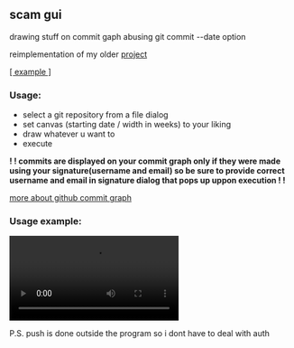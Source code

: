 <h2> scam gui </h2>

<p> drawing stuff on commit gaph abusing git commit --date option </p>
<p> reimplementation of my older <a href = "https://github.com/mustbeaduck/scam"> project </a> </p>

<p> <a href = "https://github.com/woodoocrap?tab=overview&from=1973-12-01&to=1973-12-31"> [ example ] </a> </p>


<h3> Usage: </h3>
<ul> 
   <li> select a git repository from a file dialog
   <li> set canvas (starting date / width in weeks) to your liking
   <li> draw whatever u want to
   <li> execute
</ul>

<p><b>
! ! commits are displayed on your commit graph only if they were made using your signature(username and email)
so be sure to provide correct username and email in signature dialog that pops up uppon execution ! !
</b></p>

<p> <a href = "https://docs.github.com/en/account-and-profile/setting-up-and-managing-your-github-profile/managing-contribution-settings-on-your-profile/viewing-contributions-on-your-profile">more about github commit graph</a> </p>

<h3> Usage example: </h3>
<video src ="https://user-images.githubusercontent.com/129186794/233439751-adc5dc23-02bd-4dd4-b37d-5e2f601f91fd.mp4"> </video>

<p>P.S. push is done outside the program so i dont have to deal with auth </p>
